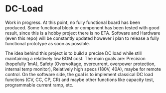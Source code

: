 # DC-Load

Work in progress. At this point, no fully functional board has been produced. Some functional block or component has been tested with good result, since this is a hobby project there is no ETA. Software and Hardware (even this repo) will be constantly updated however i plan to release a fully functional prototype as soon as possible.

The idea behind this project is to build a precise DC load while still maintaining a relatively low BOM cost. The main goals are: Precision (hopefully 1mA), Safety (Overvoltage, overcurrent, overpower protection, internal temp monitor), Relatively high specs (180V, 40A), maybe for remote control. On the software side, the goal is to implement classical DC load functions (CV, CC, CP, CR) and maybe other functions like capacity test, programmable current ramp, etc.
